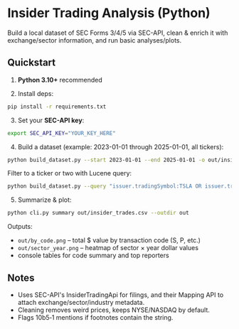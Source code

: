 
# Insider Trading Analysis (Python)

Build a local dataset of SEC Forms 3/4/5 via SEC-API, clean & enrich it with exchange/sector information, and run basic analyses/plots.

## Quickstart

1) **Python 3.10+** recommended

2) Install deps:
```bash
pip install -r requirements.txt
```

3) Set your **SEC-API key**:
```bash
export SEC_API_KEY="YOUR_KEY_HERE"
```

4) Build a dataset (example: 2023-01-01 through 2025-01-01, all tickers):
```bash
python build_dataset.py --start 2023-01-01 --end 2025-01-01 -o out/insider_trades.csv
```

Filter to a ticker or two with Lucene query:
```bash
python build_dataset.py --query "issuer.tradingSymbol:TSLA OR issuer.tradingSymbol:AAPL" --start 2023-01-01 --end 2025-01-01 -o out/tsla_aapl.csv
```

5) Summarize & plot:
```bash
python cli.py summary out/insider_trades.csv --outdir out
```

Outputs:
- `out/by_code.png` – total $ value by transaction code (S, P, etc.)
- `out/sector_year.png` – heatmap of sector × year dollar values
- console tables for code summary and top reporters

## Notes

- Uses SEC-API's InsiderTradingApi for filings, and their Mapping API to attach exchange/sector/industry metadata.
- Cleaning removes weird prices, keeps NYSE/NASDAQ by default.
- Flags 10b5‑1 mentions if footnotes contain the string.
